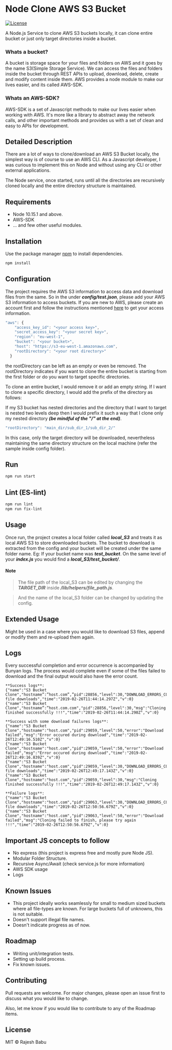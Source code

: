 # Node Clone AWS S3 Bucket
<p>
  <a href="https://github.com/rajeshdavidbabu/Node-Clone-S3-Bucket/blob/master/LICENSE">
    <img src="https://img.shields.io/npm/l/express.svg?maxAge=2592000&style=flat-square"
         alt="License">
  </a>
</p>

A Node.js Service to clone AWS S3 buckets locally, it can clone entire bucket or just only target directories inside a bucket.

### Whats a bucket?
A bucket is storage space for your files and folders on AWS and it goes by the name S3(Simple Storage Service). We can access the files and folders inside the bucket through REST APIs to upload, download, delete, create and modify content inside them. AWS provides a node module to make our lives easier, and its called AWS-SDK.

### Whats an AWS-SDK?
AWS-SDK is a set of Javascript methods to make our lives easier when working with AWS. It's more like a library to abstract away the network calls, and other important methods and provides us with a set of clean and easy to APIs for development.

## Detailed Description
There are a lot of ways to clone/download an AWS S3 Bucket locally, the simplest way is of course to use an AWS CLI. As a Javascript developer, I was curious to implement this on Node and without using any CLI or other external applications.

The Node service, once started, runs until all the directories are recursively cloned locally and the entire directory structure is maintained.

## Requirements
- Node 10.15.1 and above.
- AWS-SDK
- ... and few other useful modules.

## Installation

Use the package manager [npm](https://www.npmjs.com/get-npm) to install dependencies.

```bash
npm install
```

## Configuration
The project requires the AWS S3 information to access data and download files from the same. So in the under **_config/test.json_**, please add your AWS S3 information to access buckets. If you are new to AWS, please create an account first and follow the instructions mentioned [here](https://supsystic.com/documentation/id-secret-access-key-amazon-s3/) to get your access information.

```javascript
"aws": {
    "access_key_id": "<your access key>",
    "secret_access_key": "<your secret key>",
    "region": "eu-west-1",
    "bucket": "<your bucket>",
    "host": "https://s3-eu-west-1.amazonaws.com",
    "rootDirectory": "<your root directory>"
  }
```
the rootDirectory can be left as an empty or even be removed. The rootDirectory indicates if you want to clone the entire bucket is starting from the first folder or do you want to target specific directories.

To clone an entire bucket, I would remove it or add an empty string. If I want to clone a specific directory, I would add the prefix of the directory as follows:

If my S3 bucket has nested directories and the directory that I want to target is nested two levels deep then I would prefix it such a way that I clone only my nested directory **_(be mindful of the "/" at the end)_**. 

```javascript
"rootDirectory": "main_dir/sub_dir_1/sub_dir_2/"
```
In this case, only the target directory will be downloaded, nevertheless maintaining the same directory structure on the local machine (refer the sample inside config folder).

## Run

```bash
npm run start
```

## Lint (ES-lint)
```bash
npm run lint
npm run fix-lint
```

## Usage
Once run, the project creates a local folder called **_local_S3_** and treats it as local AWS S3 to store downloaded buckets. The bucket to download is extracted from the config and your bucket will be created under the same folder name. Eg: If your bucket name was **_test_bucket_**. On the same level of your **_index.js_** you would find a **_local_S3/test_bucket/<all contents of bucket>_**.

#### Note
> The file path of the local_S3 can be edited by changing the **_TARGET_DIR_** inside **_/lib/helpers/file_path.js_**.

> And the name of the local_S3 folder can be changed by updating the config.

## Extended Usage
Might be used in a case where you would like to download S3 files, append or modify them and re-upload them again.

## Logs
Every successful completion and error occurrence is accompanied by Bunyan logs. The process would complete even if some of the files failed to download and the final output would also have the error count.

```
**Success logs**: 
{"name":"S3 Bucket Clone","hostname”:”host.com”,”pid":28856,"level":30,"DOWNLOAD_ERRORS_COUNT":0,"msg":"Failed file downloads","time":"2019-02-26T11:44:14.297Z","v":0}
{"name":"S3 Bucket Clone","hostname”:”host.com.com","pid":28856,"level":30,"msg":"Cloning finished successfully !!!","time":"2019-02-26T11:44:14.298Z","v":0}

**Success with some download failures logs**:
{"name":"S3 Bucket Clone","hostname":"host.com","pid":29059,"level":50,"error":"Download failed","msg":"Error occured during download","time":"2019-02-26T12:49:16.510Z","v":0}
{"name":"S3 Bucket Clone","hostname":"host.com","pid":29059,"level":50,"error":"Download failed","msg":"Error occured during download","time":"2019-02-26T12:49:16.839Z","v":0}
{"name":"S3 Bucket Clone","hostname":"host.com","pid":29059,"level":30,"DOWNLOAD_ERRORS_COUNT":2,"msg":"Failed file downloads","time":"2019-02-26T12:49:17.143Z","v":0}
{"name":"S3 Bucket Clone","hostname":"host.com","pid":29059,"level":30,"msg":"Cloning finished successfully !!!","time":"2019-02-26T12:49:17.143Z","v":0}

**Failure logs**:
{"name":"S3 Bucket Clone","hostname":"host.com","pid":29063,"level":30,"DOWNLOAD_ERRORS_COUNT":0,"msg":"Failed file downloads","time":"2019-02-26T12:50:56.679Z","v":0}
{"name":"S3 Bucket Clone","hostname":"host.com","pid":29063,"level":50,"error":"Download failed","msg":"Cloning failed to finish, please try again !!!","time":"2019-02-26T12:50:56.679Z","v":0}
```

## Important JS concepts to follow
- No express (this project is express free and mostly pure Node JS).
- Modular Folder Structure.
- Recursive Async/Await (check service.js for more information)
- AWS SDK usage
- Logs

## Known Issues
- This project ideally works seamlessly for small to medium sized buckets where all file-types are known. For large buckets full of unknowns, this is not suitable.
- Doesn't support illegal file names.
- Doesn't indicate progress as of now.

## Roadmap
- Writing unit/integration tests.
- Setting up build process.
- Fix known issues.

## Contributing
Pull requests are welcome. For major changes, please open an issue first to discuss what you would like to change.

Also, let me know if you would like to contribute to any of the Roadmap items.

## License

MIT © Rajesh Babu
